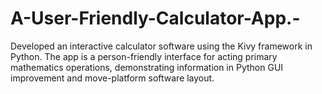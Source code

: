 # A-User-Friendly-Calculator-App.-
Developed an interactive calculator software using the Kivy framework in Python. The app is a person-friendly interface for acting primary mathematics operations, demonstrating information in Python GUI improvement and move-platform software layout.

